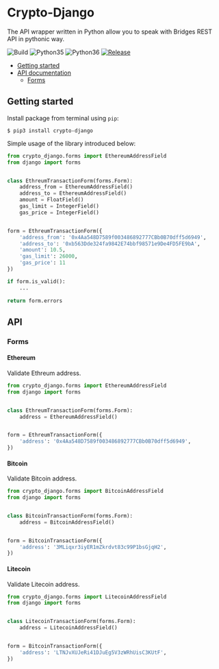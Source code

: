 # Crypto-Django

The API wrapper written in Python allow you to speak with Bridges REST API in pythonic way.

![Build](https://api.travis-ci.com/essentiaone/crypto-django.svg?branch=developp)
![Python35](https://img.shields.io/badge/Python-3.5-brightgreen.svg)
![Python36](https://img.shields.io/badge/Python-3.6-brightgreen.svg)
[![Release](https://img.shields.io/github/release/essentiaone/crypto-django.svg)](https://github.com/essentiaone/crypto-django/releases)

  * [Getting started](#getting-started)
  * [API documentation](#api)
    * [Forms](#forms)

## Getting started

Install package from terminal using `pip`:

```
$ pip3 install crypto-django
```

Simple usage of the library introduced below:

```python
from crypto_django.forms import EthereumAddressField
from django import forms


class EthreumTransactionForm(forms.Form):
    address_from = EthereumAddressField()
    address_to = EthereumAddressField()
    amount = FloatField()
    gas_limit = IntegerField()
    gas_price = IntegerField()


form = EthreumTransactionForm({
    'address_from': '0x4Aa548D7589f003486892777CBb0B70dff5d6949',
    'address_to': '0xb563Dde324fa9842E74bbf98571e9De4FD5FE9bA',
    'amount': 10.5,
    'gas_limit': 26000,
    'gas_price': 11
})

if form.is_valid():
    ...
    
return form.errors
```

## API

### Forms

#### Ethereum

Validate Ethreum address.

```python
from crypto_django.forms import EthereumAddressField
from django import forms


class EthreumTransactionForm(forms.Form):
    address = EthereumAddressField()


form = EthreumTransactionForm({
    'address': '0x4Aa548D7589f003486892777CBb0B70dff5d6949',
})
```

#### Bitcoin

Validate Bitcoin address.

```python
from crypto_django.forms import BitcoinAddressField
from django import forms


class BitcoinTransactionForm(forms.Form):
    address = BitcoinAddressField()


form = BitcoinTransactionForm({
    'address': '3MLiqxr3iyER1mZkrdvt83c99P1bsGjqH2',
})
```

#### Litecoin

Validate Litecoin address.

```python
from crypto_django.forms import LitecoinAddressField
from django import forms


class LitecoinTransactionForm(forms.Form):
    address = LitecoinAddressField()


form = BitcoinTransactionForm({
    'address': 'LTNJvXUJeRi41DJuEg5V3zWRhUisC3KUtF',
})
```
